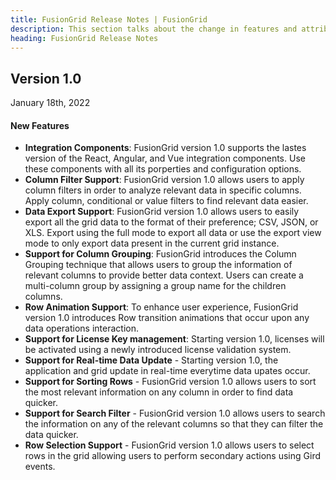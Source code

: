 ```yaml
---
title: FusionGrid Release Notes | FusionGrid
description: This section talks about the change in features and attributes with latest released version.
heading: FusionGrid Release Notes
---
```


<h2 class="sub-heading">Version 1.0</h2>

<p class="release-date">January 18th, 2022</p>

<h4>New Features</h4>

- **Integration Components**: FusionGrid version 1.0 supports the lastes version of the React, Angular, and Vue integration components. Use these components with all its porperties and configuration options.
- **Column Filter Support**: FusionGrid version 1.0 allows users to apply column filters in order to analyze relevant data in specific columns. Apply column, conditional or value filters to find relevant data easier.
- **Data Export Support**: FusionGrid version 1.0 allows users to easily export all the grid data to the format of their preference; CSV, JSON, or XLS. Export using the full mode to export all data or use the export view mode to only export data present in the current grid instance.
- **Support for Column Grouping**: FusionGrid introduces the Column Grouping technique that allows users to group the information of relevant columns to provide better data context. Users can create a multi-column group by assigning a group name for the children columns.
- **Row Animation Support**: To enhance user experience, FusionGrid version 1.0 introduces Row transition animations that occur upon any data operations interaction.
- **Support for License Key management**: Starting version 1.0, licenses will be activated using a newly introduced license validation system. 
- **Support for Real-time Data Update** -  Starting version 1.0, the application and grid update in real-time everytime data upates occur.
- **Support for Sorting Rows** - FusionGrid version 1.0 allows users to sort the most relevant information on any column in order to find data quicker.
- **Support for Search Filter** - FusionGrid version 1.0 allows users to search the information on any of the relevant columns so that they can filter the data quicker.
- **Row Selection Support** -  FusionGrid version 1.0 allows users to select rows in the grid allowing users to perform secondary actions using Gird events. 
